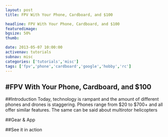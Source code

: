 ```yaml
---
layout: post
title: FPV With Your Phone, Cardboard, and $100

headline: FPV With Your Phone, Cardboard, and $100
featuredimage: 
bgsize: 50%
thumb: 

date: 2013-05-07 10:00:00
activenav: tutorials
subnav: misc
categories: ['tutorials','misc']
tags: ['fpv','phone','cardboard','google','hobby','rc']
---
```

#FPV With Your Phone, Cardboard, and $100
---
##Introduction
Today, technology is rampant and the amount of different phones and drones is staggering. Phones range from $20 to $700+ and all offer similar features. The same can be said about multirotor helicopters

##Gear & App

##See it in action